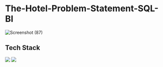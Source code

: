 
# The-Hotel-Problem-Statement-SQL-BI

![Screenshot (87)](https://user-images.githubusercontent.com/75041273/126884243-65401bdf-ef40-4b97-a8fe-c0dc5a53d218.png)
  
## Tech Stack
  <img src="https://img.shields.io/badge/Microsoft%20SQL%20Sever-CC2927?style=for-the-badge&logo=microsoft%20sql%20server&logoColor=white" /> 
  <img src="https://img.shields.io/badge/PowerBI-F2C811?style=for-the-badge&logo=Power%20BI&logoColor=black"/> 

